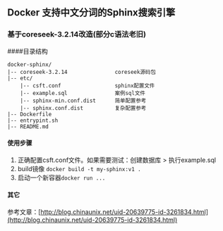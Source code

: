 ## Docker 支持中文分词的Sphinx搜索引擎 
### 基于coreseek-3.2.14改造(部分c语法老旧) 

####目录结构

```
docker-sphinx/
|-- coreseek-3.2.14               coreseek源码包 
|-- etc/     
    |-- csft.conf                 sphinx配置文件
    |-- example.sql               案例sql文件
    |-- sphinx-min.conf.dist      简单配置参考
    |-- sphinx.conf.dist          复杂配置参考
|-- Dockerfile
|-- entrypint.sh
|-- README.md
```
#### 使用步骤

1. 正确配置csft.conf文件。如果需要测试：创建数据库 > 执行example.sql
2. build镜像 `docker build -t my-sphinx:v1 .`
3. 启动一个新容器`docker run ...`

#### 其它
参考文章：[http://blog.chinaunix.net/uid-20639775-id-3261834.html](http://blog.chinaunix.net/uid-20639775-id-3261834.html)
